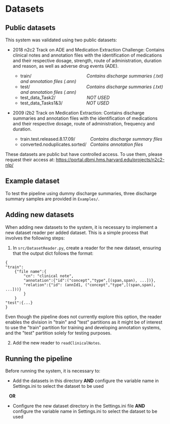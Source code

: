 # Datasets

## Public datasets
This system was validated using two public datasets:
- 2018 n2c2 Track on ADE and Medication Extraction Challenge: Contains clinical notes and annotation files with the identification of medications and their respective dosage, strength, route of administration, duration and reason, as well as adverse drug events (ADE).
	- train/ &nbsp;&nbsp;&nbsp;&nbsp;&nbsp;&nbsp;&nbsp;&nbsp;&nbsp;&nbsp;&nbsp;&nbsp;&nbsp;&nbsp;&nbsp;&nbsp;&nbsp;&nbsp;&nbsp;&nbsp;&nbsp;&nbsp;&nbsp;&nbsp;&nbsp;&nbsp;&nbsp;&nbsp;&nbsp;&nbsp;&nbsp;&nbsp;&nbsp;&nbsp;&nbsp;&nbsp;&nbsp;&nbsp;&nbsp;&nbsp;&nbsp;&nbsp; _Contains discharge summaries (.txt) and annotation files (.ann)_ 
	- test/ &nbsp;&nbsp;&nbsp;&nbsp;&nbsp;&nbsp;&nbsp;&nbsp;&nbsp;&nbsp;&nbsp;&nbsp;&nbsp;&nbsp;&nbsp;&nbsp;&nbsp;&nbsp;&nbsp;&nbsp;&nbsp;&nbsp;&nbsp;&nbsp;&nbsp;&nbsp;&nbsp;&nbsp;&nbsp;&nbsp;&nbsp;&nbsp;&nbsp;&nbsp;&nbsp;&nbsp;&nbsp;&nbsp;&nbsp;&nbsp;&nbsp;&nbsp;&nbsp;&nbsp;_Contains discharge summaries (.txt) and annotation files (.ann)_
	- test_data_Task2/ &nbsp;&nbsp;&nbsp;&nbsp;&nbsp;&nbsp;&nbsp;&nbsp;&nbsp;&nbsp;&nbsp;&nbsp;&nbsp;&nbsp;&nbsp;&nbsp;&nbsp;&nbsp;&nbsp;&nbsp;&nbsp;&nbsp;&nbsp;&nbsp;_NOT USED_ 
	- test_data_Tasks1&3/ &nbsp;&nbsp;&nbsp;&nbsp;&nbsp;&nbsp;&nbsp;&nbsp;&nbsp;&nbsp;&nbsp;&nbsp;&nbsp;&nbsp;&nbsp;&nbsp;&nbsp;&nbsp;_NOT USED_ 	
	
- 2009 i2b2 Track on Medication Extraction: Contains discharge summaries and annotation files with the identification of medications and their respective dosage, route of administration, frequency and duration.
	- train.test.released.8.17.09/ &nbsp;&nbsp;&nbsp;&nbsp;&nbsp;&nbsp;&nbsp;&nbsp;&nbsp;&nbsp; _Contains discharge summary files_
	- converted.noduplicates.sorted/ &nbsp; _Contains annotation files_

These datasets are public but have controlled access. To use them, please request their access at:
https://portal.dbmi.hms.harvard.edu/projects/n2c2-nlp/


## Example dataset
To test the pipeline using dummy discharge summaries, three discharge summary samples are provided in `Examples/`.

## Adding new datasets
When adding new datasets to the system, it is necessary to implement a new dataset reader per added dataset. This is a simple process that involves the following steps:

1. In `src/DatasetReader.py`, create a reader for the new dataset, ensuring that the output dict follows the format:

```python3
{
"train":
	{"file name":{
		"cn": "clinical note",
		"annotation":{"id":("concept","type",[(span,span), ...])},
		"relation":{"id": (annId1, ("concept","type",[(span,span), ...]))}
		}
	}
"test":{...}
}
```

Even though the pipeline does not currently explore this option, the reader enables the division in "train" and "test" partitions as it might be of interest to use the "train" partition for training and developing annotation systems, and the "test" partition solely for testing purposes. 

2. Add the new reader to `readClinicalNotes`.

## Running the pipeline

Before running the system, it is necessary to:

- Add the datasets in this directory **AND** configure the variable name in Settings.ini to select the dataset to be used

&nbsp;&nbsp;&nbsp;**OR**

- Configure the new dataset directory in the Settings.ini file **AND** configure the variable name in Settings.ini to select the dataset to be used

